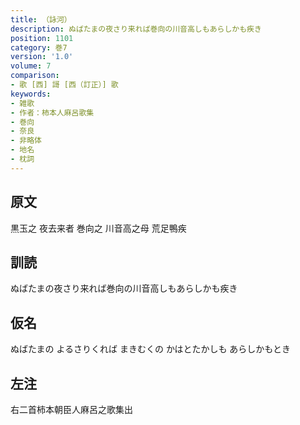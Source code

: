```yaml
---
title: （詠河）
description: ぬばたまの夜さり来れば巻向の川音高しもあらしかも疾き
position: 1101
category: 巻7
version: '1.0'
volume: 7
comparison:
- 歌 [西] 謌 [西（訂正）] 歌
keywords:
- 雑歌
- 作者：柿本人麻呂歌集
- 巻向
- 奈良
- 非略体
- 地名
- 枕詞
---
```


## 原文

黒玉之 夜去来者 巻向之 川音高之母 荒足鴨疾

## 訓読

ぬばたまの夜さり来れば巻向の川音高しもあらしかも疾き

## 仮名

ぬばたまの よるさりくれば まきむくの かはとたかしも あらしかもとき

## 左注

右二首柿本朝臣人麻呂之歌集出
